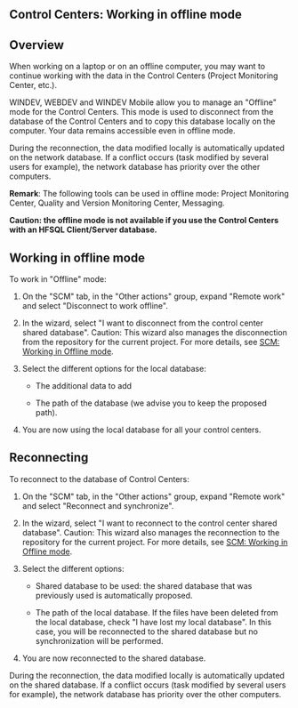 


## Control Centers: Working in offline mode
			



<a name="NOTE1"></a>
<a name="NOTE1_1"></a>


## Overview
<a name="overview_ELTTEXTE000136"></a>
When working on a laptop or on an offline computer, you may want to continue working with the data in the Control Centers (Project Monitoring Center, etc.).

WINDEV, WEBDEV and WINDEV Mobile allow you to manage an "Offline" mode for the Control Centers. This mode is used to disconnect from the database of the Control Centers and to copy this database locally on the computer. Your data remains accessible even in offline mode.

During the reconnection, the data modified locally is automatically updated on the network database. If a conflict occurs (task modified by several users for example), the network database has priority over the other computers.

**Remark**: The following tools can be used in offline mode: Project Monitoring Center, Quality and Version Monitoring Center, Messaging. 

**Caution: the offline mode is not available if you use the Control Centers with an HFSQL Client/Server database.**



<a name="NOTE2"></a>
<a name="NOTE2_1"></a>


## Working in offline mode
<a name="working_offline_mode_ELTTEXTE000166"></a>
To work in "Offline" mode: 

1. On the "SCM" tab, in the "Other actions" group, expand "Remote work" and select "Disconnect to work offline".

2. In the wizard, select "I want to disconnect from the control center shared database".
	Caution: This wizard also manages the disconnection from the repository for the current project. For more details, see [SCM: Working in Offline mode](../Editeurs/2038013.md).

3. Select the different options for the local database:

	- The additional data to add

	- The path of the database (we advise you to keep the proposed path).




4. You are now using the local database for all your control centers.




<a name="NOTE3"></a>
<a name="NOTE3_1"></a>


## Reconnecting
<a name="reconnecting_ELTTEXTE000190"></a>
To reconnect to the database of Control Centers:

1. On the "SCM" tab, in the "Other actions" group, expand "Remote work" and select "Reconnect and synchronize".

2. In the wizard, select "I want to reconnect to the control center shared database".
	Caution: This wizard also manages the reconnection to the repository for the current project. For more details, see [SCM: Working in Offline mode](../Editeurs/2038013.md).

3. Select the different options:

	- Shared database to be used: the shared database that was previously used is automatically proposed.

	- The path of the local database.
			If the files have been deleted from the local database, check "I have lost my local database". In this case, you will be reconnected to the shared database but no synchronization will be performed.




4. You are now reconnected to the shared database.




During the reconnection, the data modified locally is automatically updated on the shared database. If a conflict occurs (task modified by several users for example), the network database has priority over the other computers.


